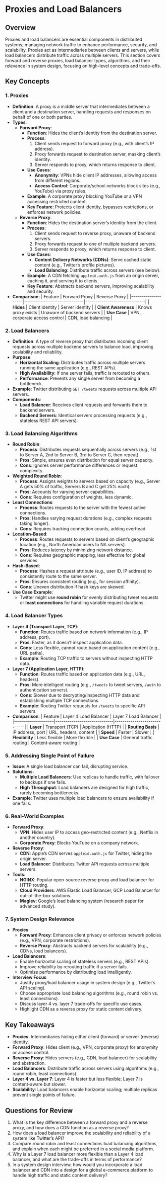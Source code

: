 # Proxies and Load Balancers

## Overview

Proxies and load balancers are essential components in distributed systems, managing network traffic to enhance performance, security, and scalability. Proxies act as intermediaries between clients and servers, while load balancers distribute traffic across multiple servers. This section covers forward and reverse proxies, load balancer types, algorithms, and their relevance in system design, focusing on high-level concepts and trade-offs.

## Key Concepts

### 1. Proxies

- **Definition**: A proxy is a middle server that intermediates between a client and a destination server, handling requests and responses on behalf of one or both parties.
- **Types**:
  - **Forward Proxy**:
    - **Function**: Hides the client’s identity from the destination server.
    - **Process**:
      1. Client sends request to forward proxy (e.g., with client’s IP address).
      2. Proxy forwards request to destination server, masking client’s identity.
      3. Server responds to proxy, which returns response to client.
    - **Use Cases**:
      - **Anonymity**: VPNs hide client IP addresses, allowing access from different regions.
      - **Access Control**: Corporate/school networks block sites (e.g., YouTube) via proxy rules.
    - **Example**: A corporate proxy blocking YouTube or a VPN accessing restricted content.
    - **Key Feature**: Protects client identity, bypasses restrictions, or enforces network policies.
  - **Reverse Proxy**:
    - **Function**: Hides the destination server’s identity from the client.
    - **Process**:
      1. Client sends request to reverse proxy, unaware of backend servers.
      2. Proxy forwards request to one of multiple backend servers.
      3. Server responds to proxy, which returns response to client.
    - **Use Cases**:
      - **Content Delivery Networks (CDNs)**: Serve cached static content (e.g., Twitter’s profile pictures).
      - **Load Balancing**: Distribute traffic across servers (see below).
    - **Example**: A CDN fetching `appleid.auth.js` from an origin server, caching it, and serving it to clients.
    - **Key Feature**: Abstracts backend servers, improving scalability and security.
- **Comparison**:
  | Feature | Forward Proxy | Reverse Proxy |
  |--------------------|------------------------------|------------------------------|
  | **Hides** | Client identity | Server identity |
  | **Client Awareness** | Knows proxy exists | Unaware of backend servers |
  | **Use Case** | VPN, corporate access control | CDN, load balancing |

### 2. Load Balancers

- **Definition**: A type of reverse proxy that distributes incoming client requests across multiple backend servers to balance load, improving scalability and reliability.
- **Purpose**:
  - **Horizontal Scaling**: Distributes traffic across multiple servers running the same application (e.g., REST APIs).
  - **High Availability**: If one server fails, traffic is rerouted to others.
  - **Performance**: Prevents any single server from becoming a bottleneck.
- **Example**: Twitter distributing `GET /tweets` requests across multiple API servers.
- **Components**:
  - **Load Balancer**: Receives client requests and forwards them to backend servers.
  - **Backend Servers**: Identical servers processing requests (e.g., stateless REST API servers).

### 3. Load Balancing Algorithms

- **Round Robin**:
  - **Process**: Distributes requests sequentially across servers (e.g., 1st to Server A, 2nd to Server B, 3rd to Server C, then repeat).
  - **Pros**: Simple, ensures even distribution for equal server capacity.
  - **Cons**: Ignores server performance differences or request complexity.
- **Weighted Round Robin**:
  - **Process**: Assigns weights to servers based on capacity (e.g., Server A gets 50% of traffic, Servers B and C get 25% each).
  - **Pros**: Accounts for varying server capabilities.
  - **Cons**: Requires configuration of weights, less dynamic.
- **Least Connections**:
  - **Process**: Routes requests to the server with the fewest active connections.
  - **Pros**: Handles varying request durations (e.g., complex requests taking longer).
  - **Cons**: Requires tracking connection counts, adding overhead.
- **Location-Based**:
  - **Process**: Routes requests to servers based on client’s geographic location (e.g., North American users to NA servers).
  - **Pros**: Reduces latency by minimizing network distance.
  - **Cons**: Requires geographic mapping, less effective for global services.
- **Hash-Based**:
  - **Process**: Hashes a request attribute (e.g., user ID, IP address) to consistently route to the same server.
  - **Pros**: Ensures consistent routing (e.g., for session affinity).
  - **Cons**: Uneven distribution if hash keys are skewed.
- **Use Case Example**:
  - Twitter might use **round robin** for evenly distributing tweet requests or **least connections** for handling variable request durations.

### 4. Load Balancer Types

- **Layer 4 (Transport Layer, TCP)**:
  - **Function**: Routes traffic based on network information (e.g., IP address, port).
  - **Pros**: Faster, as it doesn’t inspect application data.
  - **Cons**: Less flexible, cannot route based on application content (e.g., URL paths).
  - **Example**: Routing TCP traffic to servers without inspecting HTTP data.
- **Layer 7 (Application Layer, HTTP)**:
  - **Function**: Routes traffic based on application data (e.g., URL, headers).
  - **Pros**: More intelligent routing (e.g., `/tweets` to tweet servers, `/auth` to authentication servers).
  - **Cons**: Slower due to decrypting/inspecting HTTP data and establishing multiple TCP connections.
  - **Example**: Routing Twitter requests for `/tweets` to specific API servers.
- **Comparison**:
  | Feature | Layer 4 Load Balancer | Layer 7 Load Balancer |
  |--------------------|-----------------------------|-----------------------------|
  | **Layer** | Transport (TCP) | Application (HTTP) |
  | **Routing Basis** | IP address, port | URL, headers, content |
  | **Speed** | Faster | Slower |
  | **Flexibility** | Less flexible | More flexible |
  | **Use Case** | General traffic routing | Content-aware routing |

### 5. Addressing Single Point of Failure

- **Issue**: A single load balancer can fail, disrupting service.
- **Solutions**:
  - **Multiple Load Balancers**: Use replicas to handle traffic, with failover to backups if one fails.
  - **High Throughput**: Load balancers are designed for high traffic, rarely becoming bottlenecks.
- **Example**: Twitter uses multiple load balancers to ensure availability if one fails.

### 6. Real-World Examples

- **Forward Proxy**:
  - **VPN**: Hides user IP to access geo-restricted content (e.g., Netflix in another country).
  - **Corporate Proxy**: Blocks YouTube on a company network.
- **Reverse Proxy**:
  - **CDN**: Apple’s CDN serves `appleid.auth.js` for Twitter, hiding the origin server.
  - **Load Balancer**: Distributes Twitter API requests across multiple servers.
- **Tools**:
  - **NGINX**: Popular open-source reverse proxy and load balancer for HTTP routing.
  - **Cloud Providers**: AWS Elastic Load Balancer, GCP Load Balancer for out-of-the-box solutions.
  - **Maglev**: Google’s load balancing system (research paper for advanced study).

### 7. System Design Relevance

- **Proxies**:
  - **Forward Proxy**: Enhances client privacy or enforces network policies (e.g., VPN, corporate restrictions).
  - **Reverse Proxy**: Abstracts backend servers for scalability (e.g., CDNs, load balancers).
- **Load Balancers**:
  - Enable horizontal scaling of stateless servers (e.g., REST APIs).
  - Improve reliability by rerouting traffic if a server fails.
  - Optimize performance by distributing load intelligently.
- **Interview Focus**:
  - Justify proxy/load balancer usage in system design (e.g., Twitter’s API scaling).
  - Choose appropriate load balancing algorithms (e.g., round robin vs. least connections).
  - Discuss layer 4 vs. layer 7 trade-offs for specific use cases.
  - Highlight CDN as a reverse proxy for static content delivery.

## Key Takeaways

- **Proxies**: Intermediaries hiding either client (forward) or server (reverse) identity.
- **Forward Proxy**: Hides client (e.g., VPN, corporate proxy) for anonymity or access control.
- **Reverse Proxy**: Hides servers (e.g., CDN, load balancer) for scalability and abstraction.
- **Load Balancers**: Distribute traffic across servers using algorithms (e.g., round robin, least connections).
- **Layer 4 vs. Layer 7**: Layer 4 is faster but less flexible; Layer 7 is content-aware but slower.
- **Scalability**: Load balancers enable horizontal scaling; multiple replicas prevent single points of failure.

## Questions for Review

1. What is the key difference between a forward proxy and a reverse proxy, and how does a CDN function as a reverse proxy?
2. How does a load balancer improve the scalability and reliability of a system like Twitter’s API?
3. Compare round robin and least connections load balancing algorithms, and explain when each might be preferred in a social media platform.
4. Why is a Layer 7 load balancer more flexible than a Layer 4 load balancer, and what are the trade-offs in terms of performance?
5. In a system design interview, how would you incorporate a load balancer and CDN into a design for a global e-commerce platform to handle high traffic and static content delivery?
